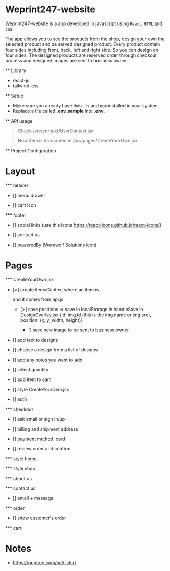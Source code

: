 # Weprint247-website

Weprint247-website is a app developed in javascript using `React`, `HTML` and `CSS`.

The app allows you to see the products from the shop, design your own the selected product and be served designed product.
Every product contain four sides including front, back, left and right side. So you can design on four sides.
The designed products are reserved order through checkout process and designed images are sent to business owner.

** Library

- react-js
- tailwind-css

** Setup

- Make sure you already have `Node.js` and `npm` installed in your system.
- Replace a file called **.env_sample** into **.env**.
  

** API usage

> Check /src/context/UserContext.jsx

> Now item is hardcoded in /src/pages/CreateYourOwn.jsx


** Project Configuration

# Layout

*** header

  - [] menu drawer

  - [] cart icon

*** footer

  - [] social links (use this icons https://react-icons.github.io/react-icons/)

  - [] contact us

  - [] poweredBy (Werewolf Solutions icon)

# Pages

*** CreateYourOwn.jsx

  - [>] create itemsContext where an item is

    and it comes from api.js

    - [>] save positions => save in localStorage in handleSave in DesignOverlay.jsx {id: img.id (this is the img.name or img.src), position: {x, y, width, height}}

      - [] save new image to be sent to business owner

  - [] add text to designs

  - [] choose a design from a list of designs

  - [] add any notes you want to add

  - [] select quantity

  - [] add item to cart

  - [] style CreateYourOwn.jsx

- [] auth

*** checkout

  - [] ask email or sign in/up

  - [] billing and shipment address

  - [] payment method: card

  - [] review order and confirm

*** style home

*** style shop

*** about us

*** contact us

  - [] email + message

*** order

  - [] show customer's order

*** cart

# Notes

- https://pngtree.com/so/t-shirt
